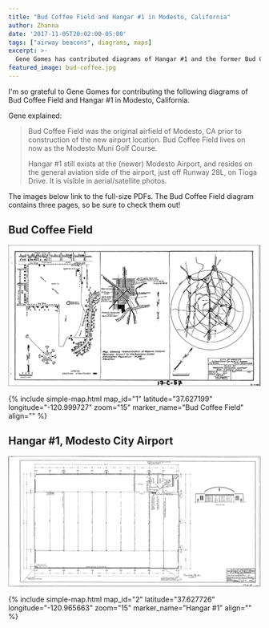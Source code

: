 ```yaml
---
title: "Bud Coffee Field and Hangar #1 in Modesto, California"
author: Zhanna
date: '2017-11-05T20:02:00-05:00'
tags: ["airway beacons", diagrams, maps]
excerpt: >-
  Gene Gomes has contributed diagrams of Hangar #1 and the former Bud Coffee Field in Modesto, CA!
featured_image: bud-coffee.jpg   
---
```


I'm so grateful to Gene Gomes for contributing the following diagrams of Bud Coffee Field and Hangar #1 in Modesto, California.

Gene explained:

> Bud Coffee Field was the original airfield of Modesto, CA prior to construction of the new airport location. Bud Coffee Field lives on now as the Modesto Muni Golf Course.
>
> Hangar #1 still exists at the (newer) Modesto Airport, and resides on the general aviation side of the airport, just off Runway 28L, on Tioga Drive. It is visible in aerial/satellite photos.

The images below link to the full-size PDFs. The Bud Coffee Field diagram contains three pages, so be sure to check them out!

## Bud Coffee Field

[![Bud Coffee Field](/assets/img/posts/Bud-Coffee-Field.jpg 'Bud Coffee Field')](/assets/img/posts/Bud-Coffee-Field.pdf)


{% include simple-map.html map_id="1" latitude="37.627199" longitude="-120.999727" zoom="15" marker_name="Bud Coffee Field" align="" %}


## Hangar #1, Modesto City Airport

[![Hangar #1, Modesto City Airport](/assets/img/posts/Modesto-Hangar-1.jpg 'Hangar #1, Modesto City Airport')](/assets/img/posts/Modesto-Hangar-1.pdf)


{% include simple-map.html map_id="2" latitude="37.627726" longitude="-120.965663" zoom="15" marker_name="Hangar #1" align="" %}